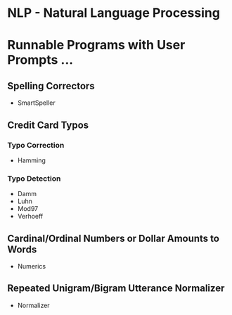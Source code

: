 NLP - Natural Language Processing
=========================================================

# Runnable Programs with User Prompts ...

## Spelling Correctors
- SmartSpeller

## Credit Card Typos

### Typo Correction
 - Hamming
 
### Typo Detection
 - Damm
 - Luhn
 - Mod97
 - Verhoeff
 
## Cardinal/Ordinal Numbers or Dollar Amounts to Words
 - Numerics
 
## Repeated Unigram/Bigram Utterance Normalizer
 - Normalizer
